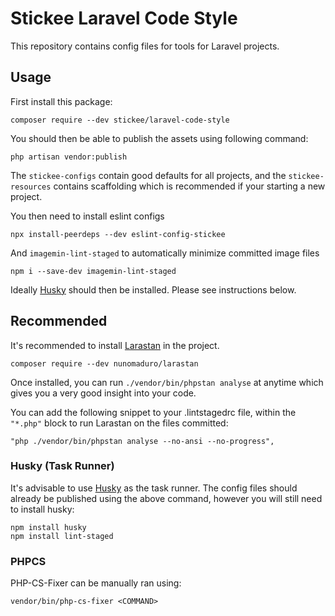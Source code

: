 # Stickee Laravel Code Style

This repository contains config files for tools for Laravel projects.

## Usage

First install this package:

```
composer require --dev stickee/laravel-code-style
```

You should then be able to publish the assets using following command:
```
php artisan vendor:publish
```

The `stickee-configs` contain good defaults for all projects, and the `stickee-resources` contains 
scaffolding which is recommended if your starting a new project.

You then need to install eslint configs

```
npx install-peerdeps --dev eslint-config-stickee
```

And `imagemin-lint-staged` to automatically minimize committed image files

```
npm i --save-dev imagemin-lint-staged
```

Ideally [Husky](https://github.com/typicode/husky) should then be installed. Please see instructions below.

## Recommended

It's recommended to install [Larastan](https://github.com/nunomaduro/larastan) in the project.

```
composer require --dev nunomaduro/larastan
```

Once installed, you can run `./vendor/bin/phpstan analyse` at anytime which gives you a very good insight into your code.

You can add the following snippet to your .lintstagedrc file, within the `"*.php"` block to run Larastan on the files committed:

```
"php ./vendor/bin/phpstan analyse --no-ansi --no-progress",
```

### Husky (Task Runner)

It's advisable to use [Husky](https://github.com/typicode/husky) as the task runner. The config files 
should already be published using the above command, however you will still need to install husky:

```
npm install husky
npm install lint-staged
```

### PHPCS

PHP-CS-Fixer can be manually ran using:

```
vendor/bin/php-cs-fixer <COMMAND>
```
